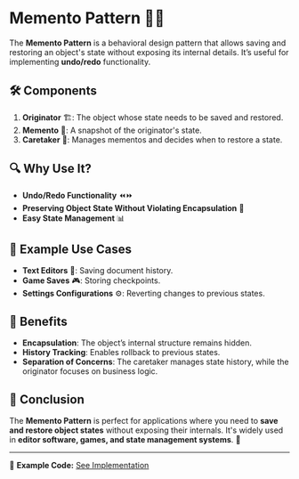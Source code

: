 # Memento Pattern 🧠💾

The **Memento Pattern** is a behavioral design pattern that allows saving and restoring an object's state without exposing its internal details. It’s useful for implementing **undo/redo** functionality.

## 🛠️ Components

1. **Originator** 🏗️: The object whose state needs to be saved and restored.
2. **Memento** 📜: A snapshot of the originator's state.
3. **Caretaker** 💼: Manages mementos and decides when to restore a state.

## 🔍 Why Use It?

- **Undo/Redo Functionality** ⏪⏩
- **Preserving Object State Without Violating Encapsulation** 🔐
- **Easy State Management** 📊

## 📝 Example Use Cases

- **Text Editors** 📝: Saving document history.
- **Game Saves** 🎮: Storing checkpoints.
- **Settings Configurations** ⚙️: Reverting changes to previous states.

## 🧠 Benefits

- **Encapsulation**: The object’s internal structure remains hidden.
- **History Tracking**: Enables rollback to previous states.
- **Separation of Concerns**: The caretaker manages state history, while the originator focuses on business logic.

## 🚀 Conclusion

The **Memento Pattern** is perfect for applications where you need to **save and restore object states** without exposing their internals. It's widely used in **editor software, games, and state management systems**. 🌟

---

🔗 **Example Code:** [See Implementation](./app.ts)
